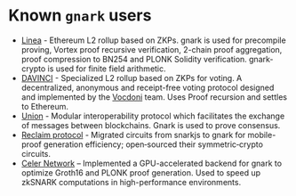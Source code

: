 # Known `gnark` users

* [Linea](https://linea.build) - Ethereum L2 rollup based on ZKPs. gnark is used for precompile proving, Vortex proof recursive verification, 2-chain proof aggregation, proof compression to BN254 and PLONK Solidity verification. gnark-crypto is used for finite field arithmetic.
* [DAVINCI](https://davinci.vote) - Specialized L2 rollup based on ZKPs for voting. A decentralized, anonymous and receipt-free voting protocol designed and implemented by the [Vocdoni](https://vocdoni.io) team. Uses Proof recursion and settles to Ethereum.
* [Union](https://union.build) - Modular interoperability protocol which facilitates the exchange of messages between blockchains. Gnark is used to prove consensus.
* [Reclaim protocol](https://reclaimprotocol.org/) - Migrated circuits from snarkjs to gnark for mobile-proof generation efficiency; open‑sourced their symmetric‑crypto circuits.
* [Celer Network](https://celer.network/) – Implemented a GPU-accelerated backend for gnark to optimize Groth16 and PLONK proof generation. Used to speed up zkSNARK computations in high-performance environments.
